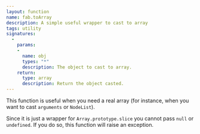 ```yaml
---
layout: function
name: fab.toArray
description: A simple useful wrapper to cast to array
tags: utility
signatures:
  -
    params:
    -
      name: obj
      types: "*"
      description: The object to cast to array.
    return:
      type: array
      description: Return the object casted.
---
```


This function is useful when you need a real array (for instance, when you want to cast `arguments` or `NodeList`).

Since it is just a wrapper for `Array.prototype.slice` you cannot pass `null` or `undefined`. If you do so, this function will raise an exception.